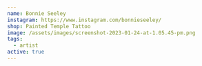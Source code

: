 ```yaml
---
name: Bonnie Seeley
instagram: https://www.instagram.com/bonnieseeley/
shop: Painted Temple Tattoo
image: /assets/images/screenshot-2023-01-24-at-1.05.45-pm.png
tags:
  - artist
active: true
---
```

